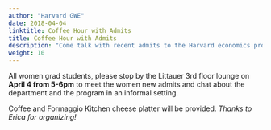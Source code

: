 ```yaml
---
author: "Harvard GWE"
date: 2018-04-04
linktitle: Coffee Hour with Admits
title: Coffee Hour with Admits
description: "Come talk with recent admits to the Harvard economics program on April 4 from 5:00-6:00pm in the Littauer 3rd floor lounge."
weight: 10
---
```


All women grad students, please stop by the Littauer 3rd floor lounge on **April 4 from 5-6pm** to meet the women new admits and chat about the department and the program in an informal setting. 

Coffee and Formaggio Kitchen cheese platter will be provided. *Thanks to Erica for organizing!*